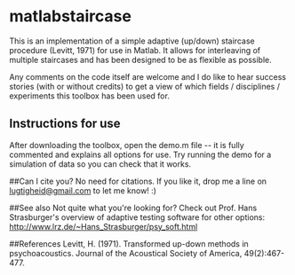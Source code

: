 # matlabstaircase

This is an implementation of a simple adaptive (up/down) staircase procedure (Levitt, 1971) for use in Matlab. It allows for interleaving of multiple staircases and has been designed to be as flexible as possible.

Any comments on the code itself are welcome and I do like to hear success stories (with or without credits) to get a view of which fields / disciplines / experiments this toolbox has been used for.

## Instructions for use
After downloading the toolbox, open the demo.m file -- it is fully commented and explains all options for use. Try running the demo for a simulation of data so you can check that it works.

##Can I cite you?
No need for citations. If you like it, drop me a line on lugtigheid@gmail.com to let me know! :)

##See also
Not quite what you're looking for? Check out Prof. Hans Strasburger's overview of adaptive testing software for other options: http://www.lrz.de/~Hans_Strasburger/psy_soft.html

##References
Levitt, H. (1971). Transformed up-down methods in psychoacoustics. Journal of the Acoustical Society of America, 49(2):467-477.

